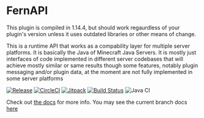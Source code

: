 # FernAPI
This plugin is compiled in 1.14.4, but should work regaurdless of your plugin's version unless it uses outdated libraries or other means of change.

This is a runtime API that works as a compability layer for multiple server platforms. It is basically the Java of Minecraft Java Servers. It is mostly just interfaces of code implemented in different server codebases that will achieve mostly similar or same results though some features, notably plugin messaging and/or plugin data, at the moment are not fully implemented in some server platforms

[![Release](https://jitpack.io/v/Fernthedev/FernAPI.svg)](https://jitpack.io/#Fernthedev/FernAPI)
[![CircleCI](https://circleci.com/gh/Fernthedev/FernAPI.svg?style=svg)](https://circleci.com/gh/Fernthedev/FernAPI)
[![Jitpack](https://jitci.com/gh/Fernthedev/FernAPI/svg)](https://jitci.com/gh/Fernthedev/FernAPI)
[![Build Status](https://dev.azure.com/Fernthedev/FernAPI/_apis/build/status/Fernthedev.FernAPI?branchName=master)](https://dev.azure.com/Fernthedev/FernAPI/_build/latest?definitionId=5&branchName=master)
![Java CI](https://github.com/Fernthedev/FernAPI/workflows/Java%20CI/badge.svg)

Check out [the docs](https://fernapi.readthedocs.io/en/stable/) for more info. You may see the current branch docs [here](docs/)